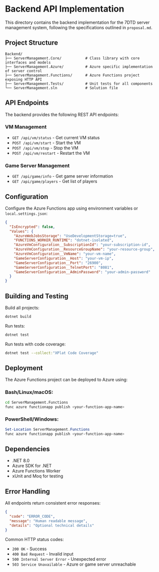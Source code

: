 # Backend API Implementation

This directory contains the backend implementation for the 7DTD server management system, following the specifications outlined in `proposal.md`.

## Project Structure

```
Backend/
├── ServerManagement.Core/           # Class library with core interfaces and models
├── ServerManagement.Azure/          # Azure specific implementation of server control
├── ServerManagement.Functions/      # Azure Functions project exposing HTTP API
├── ServerManagement.Tests/          # Unit tests for all components
└── ServerManagement.sln             # Solution file
```

## API Endpoints

The backend provides the following REST API endpoints:

### VM Management
- `GET /api/vm/status` - Get current VM status
- `POST /api/vm/start` - Start the VM
- `POST /api/vm/stop` - Stop the VM  
- `POST /api/vm/restart` - Restart the VM

### Game Server Management
- `GET /api/game/info` - Get game server information
- `GET /api/game/players` - Get list of players

## Configuration

Configure the Azure Functions app using environment variables or `local.settings.json`:

```json
{
  "IsEncrypted": false,
  "Values": {
    "AzureWebJobsStorage": "UseDevelopmentStorage=true",
    "FUNCTIONS_WORKER_RUNTIME": "dotnet-isolated",
    "AzureVmConfiguration__SubscriptionId": "your-subscription-id",
    "AzureVmConfiguration__ResourceGroupName": "your-resource-group",
    "AzureVmConfiguration__VmName": "your-vm-name",
    "GameServerConfiguration__Host": "your-vm-ip",
    "GameServerConfiguration__Port": "26900",
    "GameServerConfiguration__TelnetPort": "8081",
    "GameServerConfiguration__AdminPassword": "your-admin-password"
  }
}
```

## Building and Testing

Build all projects:
```bash
dotnet build
```

Run tests:
```bash
dotnet test
```

Run tests with code coverage:
```bash
dotnet test --collect:"XPlat Code Coverage"
```

## Deployment

The Azure Functions project can be deployed to Azure using:

### Bash/Linux/macOS:
```bash
cd ServerManagement.Functions
func azure functionapp publish <your-function-app-name>
```

### PowerShell/Windows:
```powershell
Set-Location ServerManagement.Functions
func azure functionapp publish <your-function-app-name>
```

## Dependencies

- .NET 8.0
- Azure SDK for .NET
- Azure Functions Worker
- xUnit and Moq for testing

## Error Handling

All endpoints return consistent error responses:

```json
{
  "code": "ERROR_CODE",
  "message": "Human readable message",
  "details": "Optional technical details"
}
```

Common HTTP status codes:
- `200 OK` - Success
- `400 Bad Request` - Invalid input
- `500 Internal Server Error` - Unexpected error
- `503 Service Unavailable` - Azure or game server unreachable